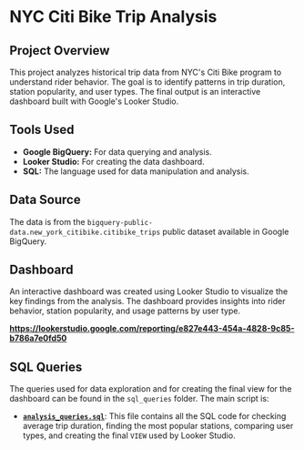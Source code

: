 # NYC Citi Bike Trip Analysis

## Project Overview
This project analyzes historical trip data from NYC's Citi Bike program to understand rider behavior. The goal is to identify patterns in trip duration, station popularity, and user types. The final output is an interactive dashboard built with Google's Looker Studio.

## Tools Used
- **Google BigQuery:** For data querying and analysis.
- **Looker Studio:** For creating the data dashboard.
- **SQL:** The language used for data manipulation and analysis.

## Data Source
The data is from the `bigquery-public-data.new_york_citibike.citibike_trips` public dataset available in Google BigQuery.

## Dashboard
An interactive dashboard was created using Looker Studio to visualize the key findings from the analysis. The dashboard provides insights into rider behavior, station popularity, and usage patterns by user type.

**https://lookerstudio.google.com/reporting/e827e443-454a-4828-9c85-b786a7e0fd50**



## SQL Queries
The queries used for data exploration and for creating the final view for the dashboard can be found in the `sql_queries` folder. The main script is:

* **[`analysis_queries.sql`](sql_queries/analysis_queries.sql)**: This file contains all the SQL code for checking average trip duration, finding the most popular stations, comparing user types, and creating the final `VIEW` used by Looker Studio.

